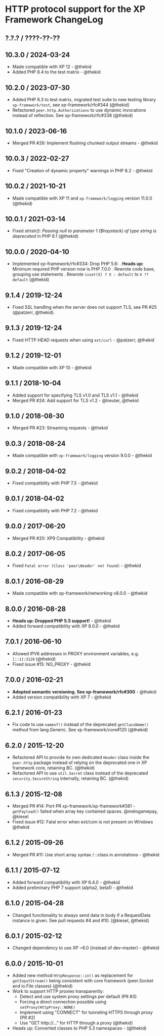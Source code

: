 HTTP protocol support for the XP Framework ChangeLog
========================================================================

## ?.?.? / ????-??-??

## 10.3.0 / 2024-03-24

* Made compatible with XP 12 - @thekid
* Added PHP 8.4 to the test matrix - @thekid

## 10.2.0 / 2023-07-30

* Added PHP 8.3 to test matrix, migrated test suite to new testing library
  `xp-framework/test`, see xp-framework/rfc#344
  (@thekid)
* Refactored `peer.http.Authorizations` to use dynamic invocations instead
  of reflection. See xp-framework/rfc#338
  (@thekid)

## 10.1.0 / 2023-06-16

* Merged PR #26: Implement flushing chunked output streams - @thekid

## 10.0.3 / 2022-02-27

* Fixed "Creation of dynamic property" warnings in PHP 8.2 - @thekid

## 10.0.2 / 2021-10-21

* Made compatible with XP 11 and `xp-framework/logging` version 11.0.0
  (@thekid)

## 10.0.1 / 2021-03-14

* Fixed *stristr(): Passing null to parameter 1 ($haystack) of type string
  is deprecated* in PHP 8.1
  (@thekid)

## 10.0.0 / 2020-04-10

* Implemented xp-framework/rfc#334: Drop PHP 5.6:
  . **Heads up:** Minimum required PHP version now is PHP 7.0.0
  . Rewrote code base, grouping use statements
  . Rewrote `isset(X) ? X : default` to `X ?? default`
  (@thekid)

## 9.1.4 / 2019-12-24

* Fixed SSL handling when the server does not support TLS, see PR #25
  (@patzerr, @thekid).

## 9.1.3 / 2019-12-24

* Fixed HTTP *HEAD* requests when using `ext/curl` - @patzerr, @thekid

## 9.1.2 / 2019-12-01

* Made compatible with XP 10 - @thekid

## 9.1.1 / 2018-10-04

* Added support for specifying TLS v1.0 and TLS v1.1 - @thekid
* Merged PR #24: Add support for TLS v1.2 - @treuter, @thekid

## 9.1.0 / 2018-08-30

* Merged PR #23: Streaming requests - @thekid

## 9.0.3 / 2018-08-24

* Made compatible with `xp-framework/logging` version 9.0.0 - @thekid

## 9.0.2 / 2018-04-02

* Fixed compatiblity with PHP 7.3 - @thekid

## 9.0.1 / 2018-04-02

* Fixed compatiblity with PHP 7.2 - @thekid

## 9.0.0 / 2017-06-20

* Merged PR #20: XP9 Compatibility - @thekid

## 8.0.2 / 2017-06-05

* Fixed `Fatal error (Class 'peer\Header' not found)` - @thekid

## 8.0.1 / 2016-08-29

* Made compatible with xp-framework/networking v8.0.0 - @thekid

## 8.0.0 / 2016-08-28

* **Heads up: Dropped PHP 5.5 support!** - @thekid
* Added forward compatibility with XP 8.0.0 - @thekid

## 7.0.1 / 2016-06-10

* Allowed IPV6 addresses in PROXY environment variables, e.g. `[::1]:3128`
  (@thekid)
* Fixed issue #15: NO_PROXY - @thekid

## 7.0.0 / 2016-02-21

* **Adopted semantic versioning. See xp-framework/rfc#300** - @thekid 
* Added version compatibility with XP 7 - @thekid

## 6.2.1 / 2016-01-23

* Fix code to use `nameof()` instead of the deprecated `getClassName()`
  method from lang.Generic. See xp-framework/core#120
  (@thekid)

## 6.2.0 / 2015-12-20

* Refactored API to provide its own dedicated `Header` class inside the
  `peer.http` package instead of relying on the deprecated one in XP
  framework core, retaining BC.
  (@thekid)
* Refactored API to use `util.Secret` class instead of the deprecated
  `security.SecureString` internally, retaining BC.
  (@thekid)

## 6.1.3 / 2015-12-08

* Merged PR #14: Port PR xp-framework/xp-framework#381 - `getPayload()`
  failed when array key contained spaces.
  @melogamepay, @kiesel
* Fixed issue #12: Fatal error when ext/com is not present on Windows
  @thekid

## 6.1.2 / 2015-09-26

* Merged PR #11: Use short array syntax / ::class in annotations - @thekid

## 6.1.1 / 2015-07-12

* Added forward compatibility with XP 6.4.0 - @thekid
* Added preliminary PHP 7 support (alpha2, beta1) - @thekid

## 6.1.0 / 2015-04-28

* Changed functionality to always send data in body if a RequestData instance
  is given. See pull requests #4 and #10.
  (@kiesel, @thekid)

## 6.0.1 / 2015-02-12

* Changed dependency to use XP ~6.0 (instead of dev-master) - @thekid

## 6.0.0 / 2015-10-01

* Added new method `HttpResponse::in()` as replacement for `getInputStream()`
  being consistent with core framework (peer.Socket and io.File classes)
  (@thekid)
* Work to support HTTP proxies transparently:
  - Detect and use system proxy settings per default (PR #3)
  - Forcing a direct connection possible using `setProxy(HttpProxy::NONE)`
  - Implement using "CONNECT" for tunneling HTTPS through proxy (PR #2)
  - Use "GET http://..." for HTTP through a proxy
  (@thekid)
* Heads up: Converted classes to PHP 5.3 namespaces - (@thekid)
